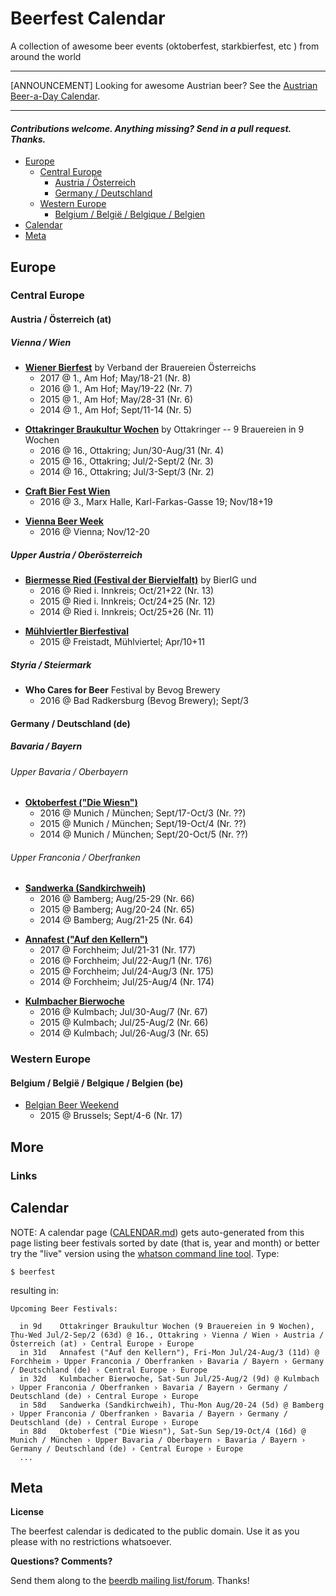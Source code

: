 # Beerfest Calendar

A collection of awesome beer events (oktoberfest, starkbierfest, etc ) from around the world

---

[ANNOUNCEMENT] Looking for awesome Austrian beer? See the [Austrian Beer-a-Day Calendar](http://at365.herokuapp.com).

---


#### _Contributions welcome. Anything missing? Send in a pull request. Thanks._


- [Europe](#europe)
  - [Central Europe](#central-europe)
      - [Austria / Österreich](#austria--%C3%96sterreich-at)
      - [Germany / Deutschland](#germany--deutschland-de)
  - [Western Europe](#western-europe)
      - [Belgium / België / Belgique / Belgien](#belgium--belgi%C3%AB--belgique--belgien-be)
- [Calendar](#calendar)
- [Meta](#meta)

## Europe

### Central Europe

#### Austria / Österreich (at)

##### Vienna / Wien

- [**Wiener Bierfest**](http://www.wienerbierfest.at) by Verband der Brauereien Österreichs
   - 2017 @ 1., Am Hof; May/18-21   (Nr. 8) 
   - 2016 @ 1., Am Hof; May/19-22   (Nr. 7)
   - 2015 @ 1., Am Hof; May/28-31   (Nr. 6)
   - 2014 @ 1., Am Hof; Sept/11-14  (Nr. 5)

<!-- new list -->

- [**Ottakringer Braukultur Wochen**](http://www.ottakringerbrauerei.at/braukulturwochen) by Ottakringer -- 9 Brauereien in 9 Wochen
   - 2016 @ 16., Ottakring; Jun/30-Aug/31 (Nr. 4)
   - 2015 @ 16., Ottakring; Jul/2-Sept/2 (Nr. 3)
   - 2014 @ 16., Ottakring; Jul/3-Sept/3 (Nr. 2) 

<!-- add @ Ottakringer Brewery -->

- [**Craft Bier Fest Wien**](http://www.craftbierfest.at)
   - 2016 @ 3., Marx Halle, Karl-Farkas-Gasse 19; Nov/18+19 

<!-- new list -->

- [**Vienna Beer Week**](http://www.viennabeerweek.at)
  - 2016 @ Vienna; Nov/12-20     

<!-- 2016 is no 2 ??  or first one ?? -->

<!-- various locations/venues -->


##### Upper Austria / Oberösterreich

- [**Biermesse Ried (Festival der Biervielfalt)**](http://www.bierig.org/Events-Bierfestival2016) by BierIG und 
   - 2016 @ Ried i. Innkreis; Oct/21+22  (Nr. 13)
   - 2015 @ Ried i. Innkreis; Oct/24+25  (Nr. 12)
   - 2014 @ Ried i. Innkreis; Oct/25+26  (Nr. 11)

<!-- organized by BierIG  - http://www.bierig.org 
  -->

- [**Mühlviertler Bierfestival**](http://www.muehlviertler-bierfestival.at)
  - 2015 @ Freistadt, Mühlviertel; Apr/10+11        
  
<!-- 2015 - no. 2 ??  next one in 2017 ?? -->


##### Styria / Steiermark

- **Who Cares for Beer** Festival by Bevog Brewery
  - 2016 @ Bad Radkersburg (Bevog Brewery); Sept/3



#### Germany / Deutschland (de)

##### Bavaria / Bayern

###### Upper Bavaria / Oberbayern

- [**Oktoberfest ("Die Wiesn")**](http://www.muenchen.de/veranstaltungen/oktoberfest.html)
    - 2016 @ Munich / München; Sept/17-Oct/3   (Nr. ??)
    - 2015 @ Munich / München; Sept/19-Oct/4   (Nr. ??)
    - 2014 @ Munich / München; Sept/20-Oct/5   (Nr. ??)

###### Upper Franconia / Oberfranken

- [**Sandwerka (Sandkirchweih)**](http://www.sandkerwa.de)
   - 2016 @ Bamberg; Aug/25-29   (Nr. 66)
   - 2015 @ Bamberg; Aug/20-24   (Nr. 65)
   - 2014 @ Bamberg; Aug/21-25   (Nr. 64)

<!-- new list -->

- [**Annafest ("Auf den Kellern")**](http://www.forchheim.de/content/annafest-forchheim)
   - 2017 @ Forchheim; Jul/21-31     (Nr. 177)
   - 2016 @ Forchheim; Jul/22-Aug/1  (Nr. 176)
   - 2015 @ Forchheim; Jul/24-Aug/3  (Nr. 175)
   - 2014 @ Forchheim; Jul/25-Aug/4  (Nr. 174) 

<!-- new list -->

- [**Kulmbacher Bierwoche**](http://www.kulmbacher-bierwoche.de)
   - 2016 @ Kulmbach; Jul/30-Aug/7  (Nr. 67)
   - 2015 @ Kulmbach; Jul/25-Aug/2  (Nr. 66)
   - 2014 @ Kulmbach; Jul/26-Aug/3  (Nr. 65)

### Western Europe

#### Belgium / België / Belgique / Belgien (be)

- [Belgian Beer Weekend](http://www.belgianbrewers.be/en/events/belgian-beer-weekend-171)
   - 2015 @ Brussels; Sept/4-6 (Nr. 17)

<!-- organized by Belgian Brewers 
  -->

## More

### Links



## Calendar

NOTE: A calendar page ([CALENDAR.md](CALENDAR.md)) gets auto-generated from this page listing beer festivals sorted by date (that is, year and month) or better try the "live" version using the [whatson command line tool](https://github.com/textkit/whatson). Type:

~~~
$ beerfest
~~~

resulting in:

~~~
Upcoming Beer Festivals:

  in 9d    Ottakringer Braukultur Wochen (9 Brauereien in 9 Wochen), Thu-Wed Jul/2-Sep/2 (63d) @ 16., Ottakring › Vienna / Wien › Austria / Österreich (at) › Central Europe › Europe
  in 31d   Annafest ("Auf den Kellern"), Fri-Mon Jul/24-Aug/3 (11d) @ Forchheim › Upper Franconia / Oberfranken › Bavaria / Bayern › Germany / Deutschland (de) › Central Europe › Europe
  in 32d   Kulmbacher Bierwoche, Sat-Sun Jul/25-Aug/2 (9d) @ Kulmbach › Upper Franconia / Oberfranken › Bavaria / Bayern › Germany / Deutschland (de) › Central Europe › Europe
  in 58d   Sandwerka (Sandkirchweih), Thu-Mon Aug/20-24 (5d) @ Bamberg › Upper Franconia / Oberfranken › Bavaria / Bayern › Germany / Deutschland (de) › Central Europe › Europe
  in 88d   Oktoberfest ("Die Wiesn"), Sat-Sun Sep/19-Oct/4 (16d) @ Munich / München › Upper Bavaria / Oberbayern › Bavaria / Bayern › Germany / Deutschland (de) › Central Europe › Europe
  ...
~~~


## Meta

**License**

The beerfest calendar is dedicated to the public domain. Use it as you please with no restrictions whatsoever.

**Questions? Comments?**

Send them along to the [beerdb mailing list/forum](http://groups.google.com/group/beerdb). Thanks!

